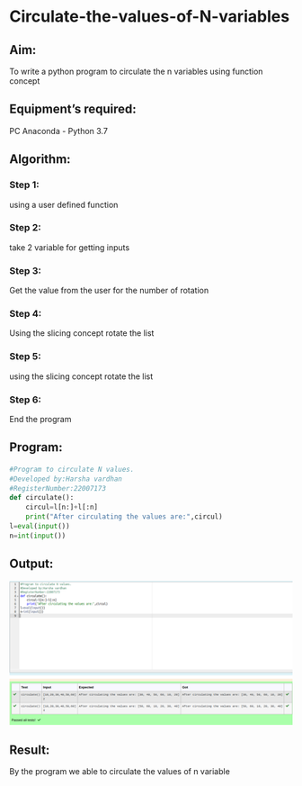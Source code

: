 # Circulate-the-values-of-N-variables
## Aim:
To write a python program to circulate the n variables using function concept
## Equipment’s required:
PC
Anaconda - Python 3.7
## Algorithm: 
### Step 1: 
using a user defined function
### Step 2: 
take 2 variable for getting inputs
### Step 3: 
Get the value from the user for the number of rotation
### Step 4: 
Using the slicing concept rotate the list

### Step 5: 
using the slicing concept rotate the list 
### Step 6: 
End the program
## Program:
```python
#Program to circulate N values.
#Developed by:Harsha vardhan
#RegisterNumber:22007173
def circulate():
    circul=l[n:]+l[:n]
    print("After circulating the values are:",circul)
l=eval(input())
n=int(input())

```

## Output:
![MODEL](/Screenshot%20from%202022-12-21%2016-48-50.png)

## Result:
By the program we able to circulate the values of n variable
